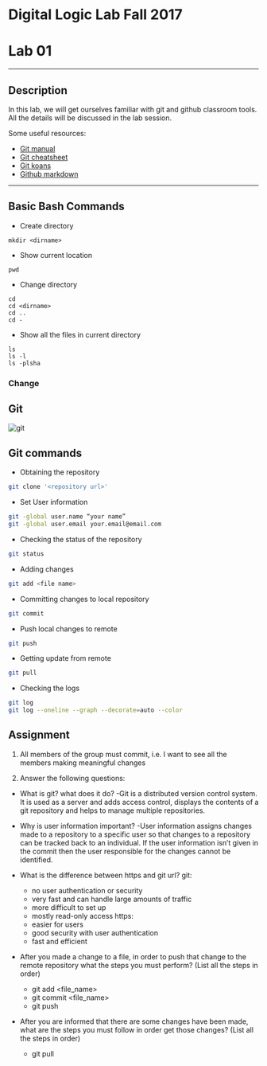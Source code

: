 # Digital Logic Lab Fall 2017
# Lab 01
-----------------------------------------------------------

## Description

In this lab, we will get ourselves familiar with git and github classroom tools.
All the details will be discussed in the lab session.

Some useful resources:
  - [Git manual](https://git-scm.com/doc)
  - [Git cheatsheet](http://ndpsoftware.com/git-cheatsheet.html)
  - [Git koans](http://stevelosh.com/blog/2013/04/git-koans/)
  - [Github markdown](https://guides.github.com/features/mastering-markdown/)
  
-----------------------------------------------------------

## Basic Bash Commands

  - Create directory
  ```Shell
  mkdir <dirname>
  ```

  - Show current location
  ```Shell
  pwd
  ```

  - Change directory
  ```Shell
  cd
  cd <dirname>
  cd ..
  cd -
  ```
  
  - Show all the files in current directory
  ```Shell
  ls
  ls -l
  ls -plsha
  ```
  
### Change 

## Git

![git](pics/git.2.14.1.png)

## Git commands
  - Obtaining the repository
  ```Bash
  git clone '<repository url>'
  ```
  
  - Set User information
  ```Bash
  git -global user.name “your name”
  git -global user.email your.email@email.com
  ```

  - Checking the status of the repository
  ```Bash
  git status
  ```

  - Adding changes
  ```Bash
  git add <file name>
  ```

  - Committing changes to local repository
  ```Bash
  git commit
  ```

  - Push local changes to remote
  ```Bash
  git push
  ```

  - Getting update from remote
  ```Bash
  git pull
  ```

  - Checking the logs
  ```Bash
  git log
  git log --oneline --graph --decorate=auto --color
  ```

## Assignment

  1. All members of the group must commit, i.e. I want to see all the members making meaningful changes

  2. Answer the following questions:

  - What is git? what does it do?
  	-Git is a distributed version control system. It is used as a server and adds 		access control, displays the contents of a git repository and helps to manage 		multiple repositories.

  - Why is user information important?
	-User information assigns changes made to a repository to a specific user so that 	changes to a repository can be tracked back to an individual. If the user 		information isn’t given in the commit then the user responsible for the changes 	cannot be identified.

  - What is the difference between https and git url?
  	git:
	- no user authentication or security
	- very fast and can handle large amounts of traffic
	- more difficult to set up
	- mostly read-only access
	https:
	- easier for users
	- good security with user authentication
	- fast and efficient

  - After you made a change to a file, in order to push that change to the remote repository what the steps you must perform? (List all the steps in order)
	- git add <file_name>
	- git commit <file_name>
	- git push
  - After you are informed that there are some changes have been made, what are the steps you must follow in order get those changes? (List all the steps in order)
	- git pull
